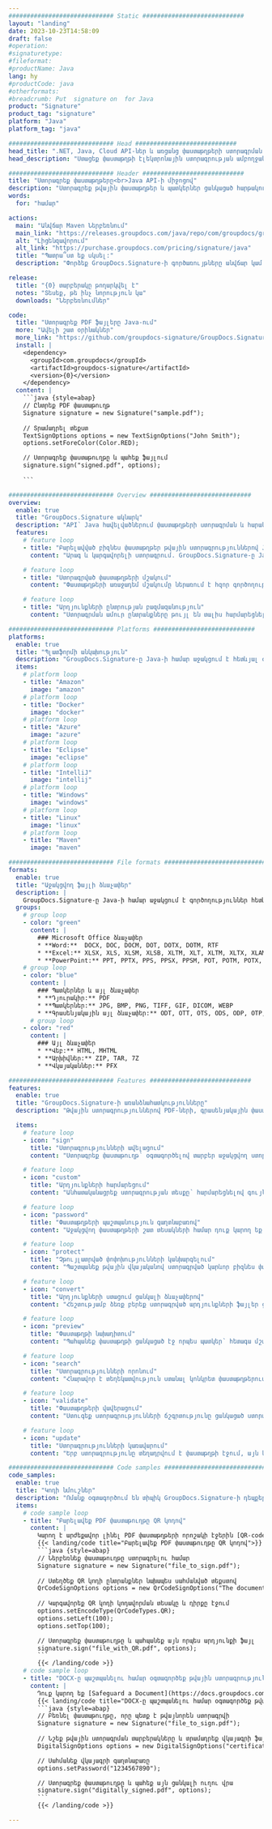 ```yaml
---
############################# Static ############################
layout: "landing"
date: 2023-10-23T14:58:09
draft: false
#operation: 
#signaturetype: 
#fileformat: 
#productName: Java
lang: hy
#productCode: java
#otherformats: 
#breadcrumb: Put  signature on  for Java
product: "Signature"
product_tag: "signature"
platform: "Java"
platform_tag: "java"

############################# Head ############################
head_title: ".NET, Java, Cloud API-ներ և առցանց փաստաթղթերի ստորագրման հավելվածներ"
head_description: "Ստացեք փաստաթղթի էլեկտրոնային ստորագրության ամբողջական լուծում .NET, Java և ամպի վրա հիմնված հավելվածների համար: Ստորագրեք սովորական փաստաթղթերի ձևաչափերը առցանց՝ օգտագործելով պարզ քաշել և թողնել հնարավորությունը"

############################# Header ############################
title: "Ստորագրեք փաստաթղթերը<br>Java API-ի միջոցով"
description: "Ստորագրեք թվային փաստաթղթեր և պատկերներ ցանկացած հարթակում՝ օգտագործելով մեր ճկուն API-ները և հավելվածների վրա հիմնված լուծումները ծրագրավորողների և վերջնական օգտագործողների համար:"
words:
  for: "համար"

actions:
  main: "Անվճար Maven Ներբեռնում"
  main_link: "https://releases.groupdocs.com/java/repo/com/groupdocs/groupdocs-signature/"
  alt: "Լիցենզավորում"
  alt_link: "https://purchase.groupdocs.com/pricing/signature/java"
  title: "Պատրա՞ստ եք սկսել:"
  description: "Փորձեք GroupDocs.Signature-ի գործառույթները անվճար կամ խնդրեք լիցենզիա"

release:
  title: "{0} տարբերակը թողարկվել է"
  notes: "Տեսեք, թե ինչ նորություն կա"
  downloads: "Ներբեռնումներ"

code:
  title: "Ստորագրեք PDF ֆայլերը Java-ում"
  more: "Ավելի շատ օրինակներ"
  more_link: "https://github.com/groupdocs-signature/GroupDocs.Signature-for-Java"
  install: |
    <dependency>
      <groupId>com.groupdocs</groupId>
      <artifactId>groupdocs-signature</artifactId>
      <version>{0}</version>
    </dependency>
  content: |
    ```java {style=abap}  
    // Ընտրեք PDF փաստաթուղթ
    Signature signature = new Signature("sample.pdf");
    
    // Տրամադրել տեքստ
    TextSignOptions options = new TextSignOptions("John Smith");
    options.setForeColor(Color.RED);

    // Ստորագրեք փաստաթուղթը և պահեք ֆայլում
    signature.sign("signed.pdf", options);
    
    ```

############################# Overview ############################
overview:
  enable: true
  title: "GroupDocs.Signature ակնարկ"
  description: "API՝ Java հավելվածներում փաստաթղթերի ստորագրման և հարակից գործողություններ կատարելու համար"
  features:
    # feature loop
    - title: "Բարելավված բիզնես փաստաթղթեր թվային ստորագրություններով Java-ում"
      content: "Արագ և կարգավորելի ստորագրում. GroupDocs.Signature-ը Java-ի համար առաջարկում է թվային ստորագրության ընտրանքների լայն շրջանակ PDF ֆայլերի, պատկերների և Office փաստաթղթերի համար: Դուք կարող եք օգտագործել տեքստ, շտրիխ կոդեր, QR-կոդեր, թվային վկայագրեր, նկարներ կամ թաքնված մետատվյալներ: Փաստաթղթերի մշակումն արագ և արդյունավետ է:"

    # feature loop
    - title: "Ստորագրված փաստաթղթերի մշակում"
      content: "Փաստաթղթերի առաջադեմ մշակումը ներառում է հզոր գործողություններ ստորագրված փաստաթղթերի վրա՝ օգտագործելով GroupDocs.Signature Java-ի համար: Դուք կարող եք որոնել և հաստատել ստորագրությունները, որոնք ավելացվել են բիզնես փաստաթղթերին՝ օգտագործելով տարբեր օգտակար չափանիշներ: Բացի այդ, դուք կարող եք մուտք գործել փաստաթղթի մասին մանրամասն տեղեկություններ կամ ստանալ դրա էջերի նախադիտման պատկերները:"

    # feature loop
    - title: "Արդյունքների ընտրության բազմազանություն"
      content: "Ստորագրման ամուր ընտրանքները թույլ են տալիս հարմարեցնել ելքը GroupDocs.Signature-ով Java-ի համար ստորագրված փաստաթղթերի համար: Դուք կարող եք ճշգրիտ տեղադրել ցանկացած ստորագրություն ցանկացած փաստաթղթի էջում և կարգավորել դրա տեսքը տարբեր ձևերով: Java API-ն աջակցում է ստորագրված բիզնես փաստաթղթերի պահպանմանը բազմաթիվ աջակցվող ձևաչափերով և տրամադրում է տարբերակներ՝ դրանք գաղտնաբառերով ապահովելու համար:"

############################# Platforms ############################
platforms:
  enable: true
  title: "Պլատֆորմի անկախություն"
  description: "GroupDocs.Signature-ը Java-ի համար աջակցում է հետևյալ օպերացիոն համակարգերին, շրջանակներին և փաթեթների կառավարիչներին"
  items:
    # platform loop
    - title: "Amazon"
      image: "amazon"
    # platform loop
    - title: "Docker"
      image: "docker"
    # platform loop
    - title: "Azure"
      image: "azure"
    # platform loop
    - title: "Eclipse"
      image: "eclipse"
    # platform loop
    - title: "IntelliJ"
      image: "intellij"
    # platform loop
    - title: "Windows"
      image: "windows"
    # platform loop
    - title: "Linux"
      image: "linux"
    # platform loop
    - title: "Maven"
      image: "maven"

############################# File formats ############################
formats:
  enable: true
  title: "Աջակցվող ֆայլի ձևաչափեր"
  description: |
    GroupDocs.Signature-ը Java-ի համար աջակցում է գործողություններ հետևյալ [ֆայլի ձևաչափերով](https://docs.groupdocs.com/signature/java/supported-document-formats/):
  groups:
    # group loop
    - color: "green"
      content: |
        ### Microsoft Office ձևաչափեր
        * **Word:**  DOCX, DOC, DOCM, DOT, DOTX, DOTM, RTF
        * **Excel:** XLSX, XLS, XLSM, XLSB, XLTM, XLT, XLTM, XLTX, XLAM, SXC, SpreadsheetML
        * **PowerPoint:** PPT, PPTX, PPS, PPSX, PPSM, POT, POTM, POTX, PPTM
    # group loop
    - color: "blue"
      content: |
        ### Պատկերներ և այլ ձևաչափեր
        * **Դյուրակիր:** PDF
        * **Պատկերներ:** JPG, BMP, PNG, TIFF, GIF, DICOM, WEBP
        * **Գրասենյակային այլ ձևաչափեր:** ODT, OTT, OTS, ODS, ODP, OTP, ODG
      # group loop
    - color: "red"
      content: |
        ### Այլ ձևաչափեր
        * **Վեբ:** HTML, MHTML
        * **Արխիվներ:** ZIP, TAR, 7Z
        * **Վկայականներ:** PFX

############################# Features ############################
features:
  enable: true
  title: "GroupDocs.Signature-ի առանձնահատկությունները"
  description: "Թվային ստորագրություններով PDF-ների, գրասենյակային փաստաթղթերի և պատկերների ստորագրում"

  items:
    # feature loop
    - icon: "sign"
      title: "Ստորագրությունների ավելացում"
      content: "Ստորագրեք փաստաթուղթ՝ օգտագործելով տարբեր աջակցվող ստորագրության տեսակներ՝ տեղադրելով թվային ստորագրություն ցանկացած էջի ցանկացած դիրքում:"

    # feature loop
    - icon: "custom"
      title: "Արդյունքների հարմարեցում"
      content: "Անհատականացրեք ստորագրության տեսքը՝ հարմարեցնելով գույնը, տառատեսակը, եզրագիծը, ռոտացիան և այլ հնարավորություններ՝ ցանկալի արդյունքի հասնելու համար:"

    # feature loop
    - icon: "password"
      title: "Փաստաթղթերի պաշտպանություն գաղտնաբառով"
      content: "Աջակցվող փաստաթղթերի շատ տեսակների համար դուք կարող եք պաշտպանել ստորագրված փաստաթուղթը գաղտնաբառով:"

    # feature loop
    - icon: "protect"
      title: "Չթույլատրված փոփոխությունների կանխարգելում"
      content: "Պաշտպանեք թվային վկայականով ստորագրված կարևոր բիզնես փաստաթղթերը չարտոնված փոփոխություններից:"

    # feature loop
    - icon: "convert"
      title: "Արդյունքների ստացում ցանկալի ձևաչափերով"
      content: "Հեշտությամբ ձեռք բերեք ստորագրված արդյունքների ֆայլեր ցանկացած աջակցվող ձևաչափով: Դուք կարող եք նաև հեշտությամբ փոխարկել MS Word փաստաթղթերը PDF-ի:"

    # feature loop
    - icon: "preview"
      title: "Փաստաթղթի նախադիտում"
      content: "Պահպանեք փաստաթղթի ցանկացած էջ որպես պատկեր՝ հետագա մշակման համար:"

    # feature loop
    - icon: "search"
      title: "Ստորագրությունների որոնում"
      content: "Հնարավոր է տեղեկատվություն ստանալ կոնկրետ փաստաթղթերում նախկինում ավելացված ստորագրությունների մասին։"

    # feature loop
    - icon: "validate"
      title: "Փաստաթղթերի վավերացում"
      content: "Ստուգեք ստորագրությունների ճշգրտությունը ցանկացած ստորագրված փաստաթղթի վրա:"

    # feature loop
    - icon: "update"
      title: "Ստորագրությունների կառավարում"
      content: "Երբ ստորագրությունը տեղադրվում է փաստաթղթի էջում, այն կարող է ջնջվել, տեղափոխվել կամ թարմացվել ըստ անհրաժեշտության:"

############################# Code samples ############################
code_samples:
  enable: true
  title: "Կոդի նմուշներ"
  description: "Ոմանք օգտագործում են տիպիկ GroupDocs.Signature-ի դեպքեր Java գործողությունների համար"
  items:
    # code sample loop
    - title: "Բարելավեք PDF փաստաթուղթը QR կոդով"
      content: |
        Կարող է արժեքավոր լինել PDF փաստաթղթերի որոշակի էջերին [QR-codes](https://docs.groupdocs.com/signature/java/esign-document-with-qr-code-signature/) ավելացնելով բիզնես գործընթացները: Կա մի օրինակ, թե ինչպես կարելի է ավելացնել QR կոդը՝ օգտագործելով GroupDocs.Signature Java-ի համար:
        {{< landing/code title="Բարելավեք PDF փաստաթուղթը QR կոդով">}}
        ```java {style=abap}
        // Ներբեռնեք փաստաթուղթը ստորագրելու համար
        Signature signature = new Signature("file_to_sign.pdf");
        
        // Ստեղծեք QR կոդի ընտրանքներ նախապես սահմանված տեքստով
        QrCodeSignOptions options = new QrCodeSignOptions("The document is approved by John Smith");
        
        // Կարգավորեք QR կոդի կոդավորման տեսակը և դիրքը էջում
        options.setEncodeType(QrCodeTypes.QR);
        options.setLeft(100);
        options.setTop(100);

        // Ստորագրեք փաստաթուղթը և պահպանեք այն որպես արդյունքի ֆայլ
        signature.sign("file_with_QR.pdf", options);
        ```
        {{< /landing/code >}}
    # code sample loop
    - title: "DOCX-ը պաշտպանելու համար օգտագործեք թվային ստորագրություն"
      content: |
        Դուք կարող եք [Safeguard a Document](https://docs.groupdocs.com/signature/java/esign-document-with-digital-signature/) օգտագործելով անձնական կամ կորպորատիվ ստորագրությունները, որոնք պահվում են որպես թվային վկայականներ: Վկայականով ապահովված փաստաթղթերը չեն կարող փոփոխվել առանց ստորագրությունը անվավեր ճանաչելու:
        {{< landing/code title="DOCX-ը պաշտպանելու համար օգտագործեք թվային ստորագրություն">}}
        ```java {style=abap}   
        // Բեռնել փաստաթուղթը, որը պետք է թվայնորեն ստորագրվի
        Signature signature = new Signature("file_to_sign.pdf");
        
        // Նշեք թվային ստորագրման տարբերակները և տրամադրեք վկայագրի ֆայլի ուղին
        DigitalSignOptions options = new DigitalSignOptions("certificate.pfx");

        // Սահմանեք վկայագրի գաղտնաբառը
        options.setPassword("1234567890");

        // Ստորագրեք փաստաթուղթը և պահեք այն ցանկալի ուղու վրա
        signature.sign("digitally_signed.pdf", options);
        ```
        {{< /landing/code >}}

---
```

